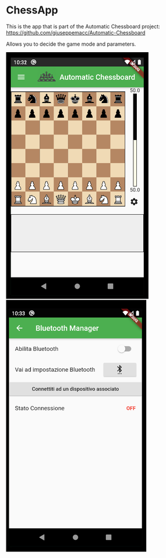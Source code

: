 # ChessApp

This is the app that is part of the Automatic Chessboard project: https://github.com/giuseppemacc/Automatic-Chessboard


Allows you to decide the game mode and parameters.

![alt-text-1](./readme_images/example1.PNG "example-1") ![alt-text-2](./readme_images/example2.PNG "example-2") 